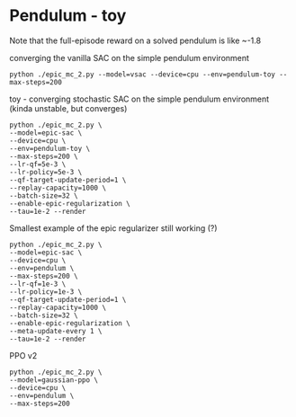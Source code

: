 # Pendulum - toy
Note that the full-episode reward on a solved pendulum is like ~-1.8

converging the vanilla SAC on the simple pendulum environment

```shell
python ./epic_mc_2.py --model=vsac --device=cpu --env=pendulum-toy --max-steps=200
```

toy - converging stochastic SAC on the simple pendulum environment
(kinda unstable, but converges)

```shell
python ./epic_mc_2.py \
--model=epic-sac \
--device=cpu \
--env=pendulum-toy \
--max-steps=200 \
--lr-qf=5e-3 \
--lr-policy=5e-3 \
--qf-target-update-period=1 \
--replay-capacity=1000 \
--batch-size=32 \
--enable-epic-regularization \
--tau=1e-2 --render
```

Smallest example of the epic regularizer still working (?)
```shell
python ./epic_mc_2.py \
--model=epic-sac \
--device=cpu \
--env=pendulum \
--max-steps=200 \
--lr-qf=1e-3 \
--lr-policy=1e-3 \
--qf-target-update-period=1 \
--replay-capacity=1000 \
--batch-size=32 \
--enable-epic-regularization \
--meta-update-every 1 \
--tau=1e-2 --render
```


PPO v2
```shell
python ./epic_mc_2.py \
--model=gaussian-ppo \
--device=cpu \
--env=pendulum \
--max-steps=200
```